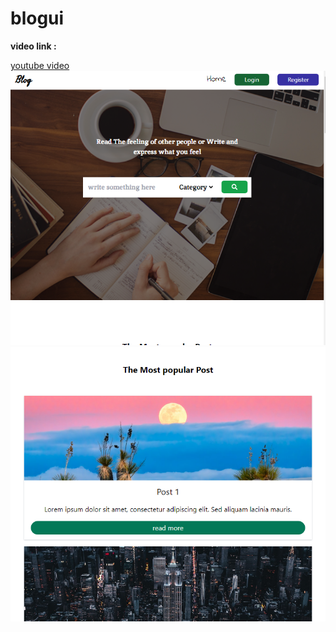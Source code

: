 # blogui

<p> <b> video link : </b> </p>

<a href="https://youtu.be/vqz-15i8u5Y">
    youtube video
</a>

<img src="./Capture.PNG"/>
<img src="./bn.PNG"/>
